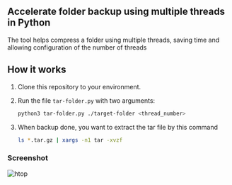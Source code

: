 ## Accelerate folder backup using multiple threads in Python

The tool helps compress a folder using multiple threads, saving time and allowing configuration of the number of threads

## How it works

1. Clone this repository to your environment.
2. Run the file `tar-folder.py` with two arguments:

   ```bash
   python3 tar-folder.py ./target-folder <thread_number>

3. When backup done, you want to extract the tar file by this command

   ```bash
   ls *.tar.gz | xargs -n1 tar -xvzf

### Screenshot

![htop](https://github.com/kennguyen887/Speed-up-backup-script-on-python/assets/123860745/c7d17ebd-b74f-4fef-938c-995f59554649)
